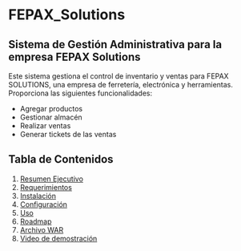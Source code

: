 # FEPAX_Solutions
## Sistema de Gestión Administrativa para la empresa FEPAX Solutions

Este sistema gestiona el control de inventario y ventas para FEPAX SOLUTIONS, una empresa de ferretería, electrónica y herramientas. 
Proporciona las siguientes funcionalidades: 
* Agregar productos 
* Gestionar almacén
* Realizar ventas
* Generar tickets de las ventas

## Tabla de Contenidos
1. [Resumen Ejecutivo](https://github.com/VictoriaLeeAl/FEPAX_Solutions/wiki/Resumen-Ejecutivo)
2. [Requerimientos](https://github.com/VictoriaLeeAl/FEPAX_Solutions/wiki/Requerimientos)
3. [Instalación](https://github.com/VictoriaLeeAl/FEPAX_Solutions/wiki/Instalaci%C3%B3n)
4. [Configuración](https://github.com/VictoriaLeeAl/FEPAX_Solutions/wiki/Configuraci%C3%B3n)
5. [Uso](https://github.com/VictoriaLeeAl/FEPAX_Solutions/wiki/Uso)
6. [Roadmap](https://github.com/VictoriaLeeAl/FEPAX_Solutions/wiki/Roadmap)
7. [Archivo WAR](https://github.com/VictoriaLeeAl/FEPAX_Solutions/blob/main/FEPAX.war)
8. [Video de demostración](https://drive.google.com/drive/folders/1Yb6ZQIPnsYHzupPQfXJ41t1luiujfoeL?usp=sharing)
